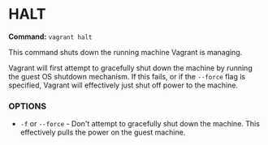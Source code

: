 # HALT #
**Command:** `vagrant halt`

This command shuts down the running machine Vagrant is managing.

Vagrant will first attempt to gracefully shut down the machine by running the guest OS shutdown mechanism. If this fails, or if the `--force` flag is specified, Vagrant will effectively just shut off power to the machine.

### OPTIONS ###
* `-f` or `--force` - Don't attempt to gracefully shut down the machine. This effectively pulls the power on the guest machine.